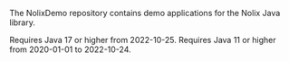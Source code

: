 The NolixDemo repository contains demo applications for the Nolix Java library.

Requires Java 17 or higher from 2022-10-25.
Requires Java 11 or higher from 2020-01-01 to 2022-10-24.
